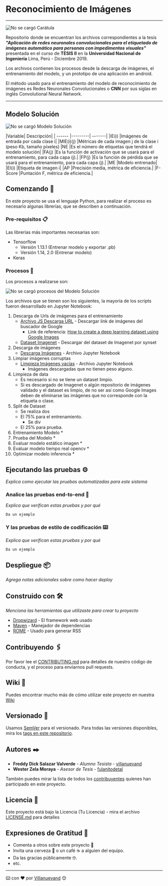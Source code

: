 # Reconocimiento de Imágenes
___
![No se cargó Carátula](https://drive.google.com/uc?export=view&id=1_ofjwM6j5GQ30WPOGifmI9eOLKeUo4NN "Carátula")

Repositorio donde se encuentran los archivos correspondientes a la tesis ***"Aplicación de redes neuronales convolucionales para el etiquetado de imágenes automático para personas con impedimentos visuales"*** presentada en el curso de **TESIS II** en la **Universidad Nacional de Ingeniería** Lima, Perú - Diciembre 2019.

Los archivos contienen los procesos desde la descarga de imágenes, el entrenamiento del modelo, y un prototipo de una aplicación  en android.

El método usado para el entrenamiento del modelo de reconocimiento de imágenes es Redes Neuronales Convolucionales o **CNN** por sus siglas en inglés Convolutional Neural Network.


____
## Modelo Solución 


![No se cargó Modelo Solución](https://drive.google.com/uc?export=view&id=1H5KUuD_5275dO8V4KE51aT6UB-Z6wOQa "Modelo Solución")

|Variable|	Descripción|
| ------ |---------| -------|
|IE(i)	|Imágenes de entrada por cada clase i|
|MIE(i)(j)	|Métricas de cada imagen j de la clase i (peso Kb, tamaño píxeles)
|NE	|Es el número de etiquetas que tendrá el modelo solución|
|FA(j)	|Es la función de activación que se usará para el entrenamiento, para cada capa (j).|
|FP(j)	|Es la función de pérdida que se usará para el entrenamiento, para cada capa (j).|
|ME	|Modelo entrenado|
|EI(i)	|Etiqueta de imagen i|
|AP	|Precisión media, métrica de eficiencia.|
|F-Score	|Puntación F, métrica de eficiencia.|


## Comenzando 🚀

En este proyecto se usa el lenguaje Python, para realizar el proceso es necesario algunas librerías, que se describen a continuación.



### Pre-requisitos 📋

Las librerías más importantes necesarias son:

* Tensorflow 
	* Versión 1.13.1 (Entrenar modelo y exportar .pb)
	* Versión 1.14, 2.0 (Entrenar modelo)
* Keras


### Procesos 🔧

Los procesos a realizarse son:

![No se cargó procesos del Modelo Solución](https://drive.google.com/uc?export=view&id=1-zxpuenttT6lMkXtCKriVdkxYdW9KkOn "Procesos del Modelo Solución")

Los archivos que se tienen son los siguientes, la mayoría de los scripts fueron desarrollado en Jupyter Notebook:

1. Descarga de Urls de imágenes para el entrenamiento
	* [Archivo JS Descarga URL](http://www.dropwizard.io/1.0.2/docs/) - Descargar link de imágenes del buscador de Google
		* Link de referencia: [How to create a deep learning dataset using Google Images](https://www.pyimagesearch.com/2017/12/04/how-to-create-a-deep-learning-dataset-using-google-images/)
	* [Dataset Imagenet](http://image-net.org/synset?wnid=n02084071) - Descargar del dataset de Imagenet por synset
2. Descarga de imágenes
	* [Descarga Imágenes](http://www.dropwizard.io/1.0.2/docs/) - Archivo Jupyter Notebook
3. Limpiar imágenes corruptas
	* [Limpieza Imágenes vacías](http://www.dropwizard.io/1.0.2/docs/) - Archivo Jupyter Notebook
		* Imágenes descargadas que no tienen peso alguno.
4. Limpieza de data
	* Es necesario si no se tiene un dataset limpio.
	* Si es descargado de Imagenet o algún repositorio de imágenes validado y el dataset es limpio, de no ser así como Google Images deben de eliminarse las imágenes que no corresponde con la etiqueta o clase.
5. Split de Dataset
	* Se realiza dos 
	* El 75% para el entrenamiento.
		* Se div
	* El 25% para prueba.
6. Entrenamiento Modelo
	* 
7. Prueba del Modelo
	* 
8. Evaluar modelo estático imagen
	* 
9. Evaluar modelo tiempo real opencv
	* 
10. Optimizar modelo inferencia
	* 


## Ejecutando las pruebas ⚙️

_Explica como ejecutar las pruebas automatizadas para este sistema_

### Analice las pruebas end-to-end 🔩

_Explica que verifican estas pruebas y por qué_

```
Da un ejemplo
```

### Y las pruebas de estilo de codificación ⌨️

_Explica que verifican estas pruebas y por qué_

```
Da un ejemplo
```

## Despliegue 📦

_Agrega notas adicionales sobre como hacer deploy_

## Construido con 🛠️

_Menciona las herramientas que utilizaste para crear tu proyecto_

* [Dropwizard](http://www.dropwizard.io/1.0.2/docs/) - El framework web usado
* [Maven](https://maven.apache.org/) - Manejador de dependencias
* [ROME](https://rometools.github.io/rome/) - Usado para generar RSS

## Contribuyendo 🖇️

Por favor lee el [CONTRIBUTING.md](https://gist.github.com/villanuevand/xxxxxx) para detalles de nuestro código de conducta, y el proceso para enviarnos pull requests.

## Wiki 📖

Puedes encontrar mucho más de cómo utilizar este proyecto en nuestra [Wiki](https://github.com/tu/proyecto/wiki)

## Versionado 📌

Usamos [SemVer](http://semver.org/) para el versionado. Para todas las versiones disponibles, mira los [tags en este repositorio](https://github.com/tu/proyecto/tags).

## Autores ✒️


* **Freddy Dick Salazar Valverde** - *Alumno Tesista* - [villanuevand](https://github.com/villanuevand)
* **Wester Zela Moraya** - *Asesor de Tesis* - [fulanitodetal](#fulanito-de-tal)

También puedes mirar la lista de todos los [contribuyentes](https://github.com/your/project/contributors) quíenes han participado en este proyecto. 

## Licencia 📄

Este proyecto está bajo la Licencia (Tu Licencia) - mira el archivo [LICENSE.md](LICENSE.md) para detalles

## Expresiones de Gratitud 🎁

* Comenta a otros sobre este proyecto 📢
* Invita una cerveza 🍺 o un café ☕ a alguien del equipo. 
* Da las gracias públicamente 🤓.
* etc.



---
⌨️ con ❤️ por [Villanuevand](https://github.com/Villanuevand) 😊
